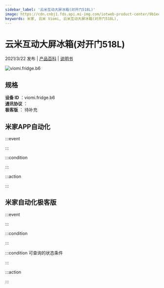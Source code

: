 ```yaml
---
sidebar_label: '云米互动大屏冰箱(对开门518L)'
image: https://cdn.cnbj1.fds.api.mi-img.com/iotweb-product-center/9b1ee058533d02f9fadd64ea8d4a6b94_168_168.png?GalaxyAccessKeyId=AKVGLQWBOVIRQ3XLEW&Expires=9223372036854775807&Signature=VAI+BMo0vyVceLZZ43x+k/WD7ak=
keywords: 米家, 云米 Viomi, 云米互动大屏冰箱(对开门518L), 
---
```

# 云米互动大屏冰箱(对开门518L)

2021/3/22 发布 | [产品百科](https://home.mi.com/webapp/content/baike/product/index.html?model=viomi.fridge.b6/) | [说明书](https://home.mi.com/views/introduction.html?model=viomi.fridge.b6&region=cn)

![viomi.fridge.b6](https://cdn.cnbj1.fds.api.mi-img.com/iotweb-product-center/9b1ee058533d02f9fadd64ea8d4a6b94_168_168.png?GalaxyAccessKeyId=AKVGLQWBOVIRQ3XLEW&Expires=9223372036854775807&Signature=VAI+BMo0vyVceLZZ43x+k/WD7ak=)

## 规格  
> 
**设备 ID** ：viomi.fridge.b6  
**通讯协议** ：  
**极客版**  ： 待补充 


## 米家APP自动化  

:::event  

:::

:::condition  

:::

:::action   

:::

## 米家自动化极客版  

:::event  

:::

:::condition  

:::

:::condition 可查询的状态条件  

:::

:::action  

:::

        

